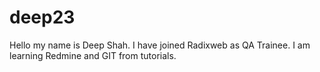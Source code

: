 # deep23
Hello my name is Deep Shah. I have joined Radixweb as QA Trainee.
I am learning Redmine and GIT from tutorials.
